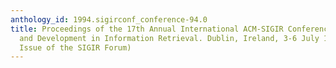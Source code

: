 ```yaml
---
anthology_id: 1994.sigirconf_conference-94.0
title: Proceedings of the 17th Annual International ACM-SIGIR Conference on Research
  and Development in Information Retrieval. Dublin, Ireland, 3-6 July 1994 (Special
  Issue of the SIGIR Forum)
---
```

